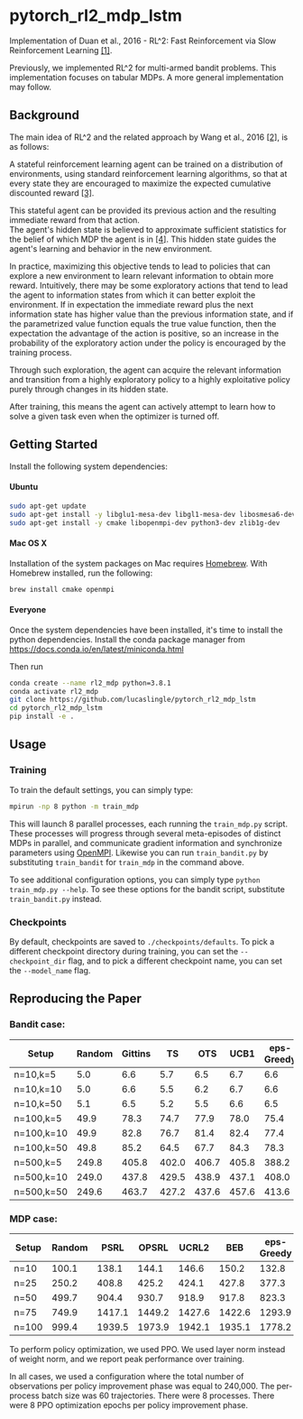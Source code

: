 # pytorch_rl2_mdp_lstm

Implementation of Duan et al., 2016 - RL^2: Fast Reinforcement via Slow Reinforcement Learning [[1]](https://arxiv.org/abs/1611.02779).

Previously, we implemented RL^2 for multi-armed bandit problems. This implementation focuses on tabular MDPs. 
A more general implementation may follow. 

## Background

The main idea of RL^2 and the related approach by Wang et al., 2016 [[2]](https://arxiv.org/abs/1611.05763),
is as follows: 

A stateful reinforcement learning agent can be trained on a distribution of environments, using standard reinforcement learning algorithms, 
so that at every state they are encouraged to maximize the expected cumulative discounted reward [[3]](https://www.cis.upenn.edu/~mkearns/finread/BaxterBartlett.pdf#page=6).

This stateful agent can be provided its previous action and the resulting immediate reward from that action.  
The agent's hidden state is believed to approximate sufficient statistics for the belief of which MDP the agent is in [[4]](https://arxiv.org/abs/1905.03030).
This hidden state guides the agent's learning and behavior in the new environment. 

In practice, maximizing this objective tends to lead to policies that can explore a new environment to learn relevant information to obtain more reward.
Intuitively, there may be some exploratory actions that tend to lead the agent to information states from which it can better exploit the environment. 
If in expectation the immediate reward plus the next information state has higher value than the previous information state, and if the parametrized value function equals the true value function, 
then the expectation the advantage of the action is positive, so an increase in the probability of the exploratory action under the policy is encouraged by the training process. 

Through such exploration, the agent can acquire the relevant information and transition from a highly exploratory policy to a highly exploitative policy purely through changes in its hidden state.

After training, this means the agent can actively attempt to learn how to solve a given task even when the optimizer is turned off. 

## Getting Started

Install the following system dependencies:
#### Ubuntu     
```bash
sudo apt-get update
sudo apt-get install -y libglu1-mesa-dev libgl1-mesa-dev libosmesa6-dev xvfb ffmpeg curl patchelf libglfw3 libglfw3-dev cmake zlib1g zlib1g-dev swig
sudo apt-get install -y cmake libopenmpi-dev python3-dev zlib1g-dev
```

#### Mac OS X
Installation of the system packages on Mac requires [Homebrew](https://brew.sh). With Homebrew installed, run the following:
```bash
brew install cmake openmpi
```

#### Everyone
Once the system dependencies have been installed, it's time to install the python dependencies. 
Install the conda package manager from https://docs.conda.io/en/latest/miniconda.html

Then run
```bash
conda create --name rl2_mdp python=3.8.1
conda activate rl2_mdp
git clone https://github.com/lucaslingle/pytorch_rl2_mdp_lstm
cd pytorch_rl2_mdp_lstm
pip install -e .
```

## Usage

### Training
To train the default settings, you can simply type:
```bash
mpirun -np 8 python -m train_mdp
```

This will launch 8 parallel processes, each running the ```train_mdp.py``` script. These processes will progress through several meta-episodes of distinct MDPs in parallel, and communicate gradient information and synchronize parameters using [OpenMPI](https://www.open-mpi.org/).
Likewise you can run ```train_bandit.py``` by substituting ```train_bandit``` for ```train_mdp``` in the command above. 

To see additional configuration options, you can simply type ```python train_mdp.py --help```. To see these options for the bandit script, substitute ```train_bandit.py``` instead.  

### Checkpoints
By default, checkpoints are saved to ```./checkpoints/defaults```. To pick a different checkpoint directory during training, 
you can set the ```--checkpoint_dir``` flag, and to pick a different checkpoint name, you can set the 
```--model_name``` flag.

## Reproducing the Paper

### Bandit case:

| Setup      | Random | Gittins |    TS |   OTS |  UCB1 | eps-Greedy | Greedy | RL^2 (paper) | RL^2 (ours) |
| ---------- | ------ | ------- | ----- | ----- | ----- | ---------- | ------ | ------------ | ----------- | 
|  n=10,k=5  |    5.0 |     6.6 |   5.7 |   6.5 |   6.7 |        6.6 |    6.6 |          6.7 |         6.7 |
|  n=10,k=10 |    5.0 |     6.6 |   5.5 |   6.2 |   6.7 |        6.6 |    6.6 |          6.7 |             |
|  n=10,k=50 |    5.1 |     6.5 |   5.2 |   5.5 |   6.6 |        6.5 |    6.5 |          6.8 |             |
| n=100,k=5  |   49.9 |    78.3 |  74.7 |  77.9 |  78.0 |       75.4 |   74.8 |         78.7 |        78.7 |
| n=100,k=10 |   49.9 |    82.8 |  76.7 |  81.4 |  82.4 |       77.4 |   77.1 |         83.5 |             |
| n=100,k=50 |   49.8 |    85.2 |  64.5 |  67.7 |  84.3 |       78.3 |   78.0 |         84.9 |             |
| n=500,k=5  |  249.8 |   405.8 | 402.0 | 406.7 | 405.8 |      388.2 |  380.6 |        401.6 |             |
| n=500,k=10 |  249.0 |   437.8 | 429.5 | 438.9 | 437.1 |      408.0 |  395.0 |        432.5 |             |
| n=500,k=50 |  249.6 |   463.7 | 427.2 | 437.6 | 457.6 |      413.6 |  402.8 |        438.9 |             |

### MDP case:

| Setup      | Random |   PSRL |  OPSRL |  UCRL2 |    BEB | eps-Greedy | Greedy | RL^2 (paper) | RL^2 (ours) |
| ---------- | ------ | ------ | ------ | ------ | ------ | ---------- | ------ | ------------ | ----------- |
| n=10       |  100.1 |  138.1 |  144.1 |  146.6 |  150.2 |      132.8 |  134.8 |        156.2 |       153.6 |
| n=25       |  250.2 |  408.8 |  425.2 |  424.1 |  427.8 |      377.3 |  368.8 |        445.7 |             |
| n=50       |  499.7 |  904.4 |  930.7 |  918.9 |  917.8 |      823.3 |  769.3 |        936.1 |             |
| n=75       |  749.9 | 1417.1 | 1449.2 | 1427.6 | 1422.6 |     1293.9 | 1172.9 |       1428.8 |             |
| n=100      |  999.4 | 1939.5 | 1973.9 | 1942.1 | 1935.1 |     1778.2 | 1578.5 |       1913.7 |             |

To perform policy optimization, we used PPO. We used layer norm instead of weight norm, and we report peak performance over training.

In all cases, we used a configuration where the total number of observations per policy improvement phase was equal to 240,000. 
The per-process batch size was 60 trajectories. There were 8 processes. There were 8 PPO optimization epochs per policy improvement phase. 
